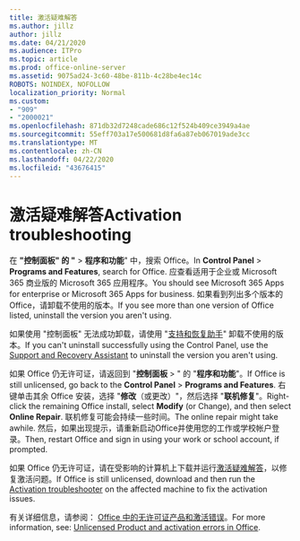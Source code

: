 ```yaml
---
title: 激活疑难解答
ms.author: jillz
author: jillz
ms.date: 04/21/2020
ms.audience: ITPro
ms.topic: article
ms.prod: office-online-server
ms.assetid: 9075ad24-3c60-48be-811b-4c28be4ec14c
ROBOTS: NOINDEX, NOFOLLOW
localization_priority: Normal
ms.custom:
- "909"
- "2000021"
ms.openlocfilehash: 871db32d7248cade686c12f524b409ce3949a4ae
ms.sourcegitcommit: 55eff703a17e500681d8fa6a87eb067019ade3cc
ms.translationtype: MT
ms.contentlocale: zh-CN
ms.lasthandoff: 04/22/2020
ms.locfileid: "43676415"
---
```

# <a name="activation-troubleshooting"></a><span data-ttu-id="efc1f-102">激活疑难解答</span><span class="sxs-lookup"><span data-stu-id="efc1f-102">Activation troubleshooting</span></span>

<span data-ttu-id="efc1f-103">在 **"控制面板" 的 "** \> **程序和功能**" 中，搜索 Office。</span><span class="sxs-lookup"><span data-stu-id="efc1f-103">In **Control Panel** \> **Programs and Features**, search for Office.</span></span> <span data-ttu-id="efc1f-104">应查看适用于企业或 Microsoft 365 商业版的 Microsoft 365 应用程序。</span><span class="sxs-lookup"><span data-stu-id="efc1f-104">You should see Microsoft 365 Apps for enterprise or Microsoft 365 Apps for business.</span></span> <span data-ttu-id="efc1f-105">如果看到列出多个版本的 Office，请卸载不使用的版本。</span><span class="sxs-lookup"><span data-stu-id="efc1f-105">If you see more than one version of Office listed, uninstall the version you aren't using.</span></span>
  
<span data-ttu-id="efc1f-106">如果使用 "控制面板" 无法成功卸载，请使用 "[支持和恢复助手](https://aka.ms/SARA-OfficeUninstall-Alchemy)" 卸载不使用的版本。</span><span class="sxs-lookup"><span data-stu-id="efc1f-106">If you can't uninstall successfully using the Control Panel, use the [Support and Recovery Assistant](https://aka.ms/SARA-OfficeUninstall-Alchemy) to uninstall the version you aren't using.</span></span>
  
<span data-ttu-id="efc1f-107">如果 Office 仍无许可证，请返回到 "**控制面板** \> " 的 "**程序和功能**"。</span><span class="sxs-lookup"><span data-stu-id="efc1f-107">If Office is still unlicensed, go back to the **Control Panel** \> **Programs and Features**.</span></span> <span data-ttu-id="efc1f-108">右键单击其余 Office 安装，选择 "**修改**（或更改）"，然后选择 "**联机修复**"。</span><span class="sxs-lookup"><span data-stu-id="efc1f-108">Right-click the remaining Office install, select **Modify** (or Change), and then select **Online Repair**.</span></span> <span data-ttu-id="efc1f-109">联机修复可能会持续一些时间。</span><span class="sxs-lookup"><span data-stu-id="efc1f-109">The online repair might take awhile.</span></span> <span data-ttu-id="efc1f-110">然后，如果出现提示，请重新启动Office并使用您的工作或学校帐户登录。</span><span class="sxs-lookup"><span data-stu-id="efc1f-110">Then, restart Office and sign in using your work or school account, if prompted.</span></span>
  
<span data-ttu-id="efc1f-111">如果 Office 仍无许可证，请在受影响的计算机上下载并运行[激活疑难解答](https://aka.ms/SARA-OfficeActivation-Alchemy)，以修复激活问题。</span><span class="sxs-lookup"><span data-stu-id="efc1f-111">If Office is still unlicensed, download and then run the [Activation troubleshooter](https://aka.ms/SARA-OfficeActivation-Alchemy) on the affected machine to fix the activation issues.</span></span>
  
<span data-ttu-id="efc1f-112">有关详细信息，请参阅： [Office 中的无许可证产品和激活错误](https://support.office.com/article/0d23d3c0-c19c-4b2f-9845-5344fedc4380)。</span><span class="sxs-lookup"><span data-stu-id="efc1f-112">For more information, see: [Unlicensed Product and activation errors in Office](https://support.office.com/article/0d23d3c0-c19c-4b2f-9845-5344fedc4380).</span></span>
